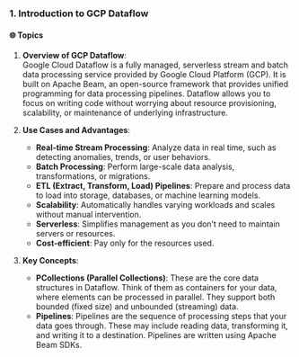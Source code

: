 ### **1. Introduction to GCP Dataflow**

#### 🌐 **Topics**

1. **Overview of GCP Dataflow**:  
   Google Cloud Dataflow is a fully managed, serverless stream and batch data processing service provided by Google Cloud Platform (GCP). It is built on Apache Beam, an open-source framework that provides unified programming for data processing pipelines. Dataflow allows you to focus on writing code without worrying about resource provisioning, scalability, or maintenance of underlying infrastructure.

2. **Use Cases and Advantages**:  
   - **Real-time Stream Processing**: Analyze data in real time, such as detecting anomalies, trends, or user behaviors.  
   - **Batch Processing**: Perform large-scale data analysis, transformations, or migrations.  
   - **ETL (Extract, Transform, Load) Pipelines**: Prepare and process data to load into storage, databases, or machine learning models.  
   - **Scalability**: Automatically handles varying workloads and scales without manual intervention.  
   - **Serverless**: Simplifies management as you don’t need to maintain servers or resources.  
   - **Cost-efficient**: Pay only for the resources used.

3. **Key Concepts**:
   - **PCollections (Parallel Collections)**: These are the core data structures in Dataflow. Think of them as containers for your data, where elements can be processed in parallel. They support both bounded (fixed size) and unbounded (streaming) data.
   - **Pipelines**: Pipelines are the sequence of processing steps that your data goes through. These may include reading data, transforming it, and writing it to a destination. Pipelines are written using Apache Beam SDKs.
